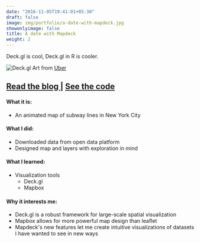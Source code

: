 ```yaml
---
date: "2016-11-05T19:41:01+05:30"
draft: false
image: img/portfolio/a-date-with-mapdeck.jpg
showonlyimage: false
title: A date with Mapdeck
weight: 2
---
```


Deck.gl is cool, Deck.gl in R is cooler.
<!--more-->

![Deck.gl][1]
Art from [Uber](https://github.com/uber/deck.gl)

<h2>
    <a href='https://jasonbixonblog.netlify.com/posts/2019-06-16-a-date-with-mapdeck/' target='_blank'>
    Read the blog
    </a>
    |
    <a href='https://github.com/jbixon13/Radix-blog/tree/master/_posts/2019-06-16-a-date-with-mapdeck' target='_blank'>
    See the code
    </a>
</h2>

#### What it is:  
* An animated map of subway lines in New York City 

#### What I did:  
* Downloaded data from open data platform
* Designed map and layers with exploration in mind  

#### What I learned:  
* Visualization tools  
  + Deck.gl
  + Mapbox

#### Why it interests me:  
* Deck.gl is a robust framework for large-scale spatial visualization
* Mapbox allows for more powerful map design than leaflet
* Mapdeck's new features let me create intuitive visualizations of datasets I have wanted to see in new ways

[1]: /img/portfolio/a-date-with-mapdeck.jpg

